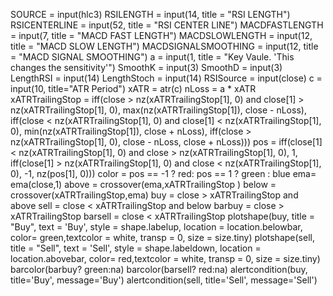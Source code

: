 SOURCE = input(hlc3) RSILENGTH = input(14, title = "RSI LENGTH") RSICENTERLINE = input(52, title = "RSI CENTER LINE") MACDFASTLENGTH = input(7, title = "MACD FAST LENGTH") MACDSLOWLENGTH = input(12, title = "MACD SLOW LENGTH") MACDSIGNALSMOOTHING = input(12, title = "MACD SIGNAL SMOOTHING") a = input(1, title = "Key Vaule. 'This changes the sensitivity'") SmoothK = input(3) SmoothD = input(3) LengthRSI = input(14) LengthStoch = input(14) RSISource = input(close) c = input(10, title="ATR Period") xATR = atr(c) nLoss = a * xATR xATRTrailingStop = iff(close > nz(xATRTrailingStop[1], 0) and close[1] > nz(xATRTrailingStop[1], 0), max(nz(xATRTrailingStop[1]), close - nLoss), iff(close < nz(xATRTrailingStop[1], 0) and close[1] < nz(xATRTrailingStop[1], 0), min(nz(xATRTrailingStop[1]), close + nLoss), iff(close > nz(xATRTrailingStop[1], 0), close - nLoss, close + nLoss))) pos = iff(close[1] < nz(xATRTrailingStop[1], 0) and close > nz(xATRTrailingStop[1], 0), 1, iff(close[1] > nz(xATRTrailingStop[1], 0) and close < nz(xATRTrailingStop[1], 0), -1, nz(pos[1], 0))) color = pos == -1 ? red: pos == 1 ? green : blue ema= ema(close,1) above = crossover(ema,xATRTrailingStop ) below = crossover(xATRTrailingStop,ema) buy = close > xATRTrailingStop and above sell = close < xATRTrailingStop and below barbuy = close > xATRTrailingStop barsell = close < xATRTrailingStop plotshape(buy, title = "Buy", text = 'Buy', style = shape.labelup, location = location.belowbar, color= green,textcolor = white, transp = 0, size = size.tiny) plotshape(sell, title = "Sell", text = 'Sell', style = shape.labeldown, location = location.abovebar, color= red,textcolor = white, transp = 0, size = size.tiny) barcolor(barbuy? green:na) barcolor(barsell? red:na) alertcondition(buy, title='Buy', message='Buy') alertcondition(sell, title='Sell', message='Sell')
